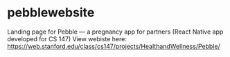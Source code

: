 # pebblewebsite

Landing page for Pebble — a pregnancy app for partners (React Native app developed for CS 147) 
View webiste here: https://web.stanford.edu/class/cs147/projects/HealthandWellness/Pebble/
